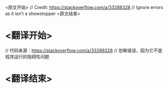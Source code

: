 
<原文开始>
	// Credit: https://stackoverflow.com/a/33288328
	// Ignore errors as it isn't a showstopper
<原文结束>

# <翻译开始>
// 代码来源：https://stackoverflow.com/a/33288328
// 忽略错误，因为它不是程序运行的阻碍性问题
# <翻译结束>

